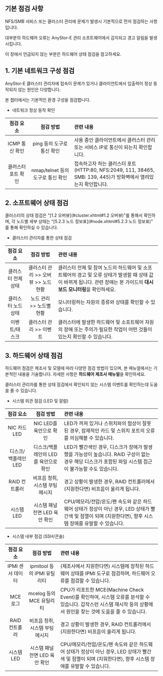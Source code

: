 ## 기본 점검 사항

NFS/SMB 서비스 또는 클러스터 관리에 문제가 발생시 기본적으로 먼저 점검하는 사항입니다.

대부분의 하드웨어 오류는 AnyStor-E 관리 소프트웨어에서 감지되고 경고 알림을 발생시킵니다.

이 장에서 언급되지 않는 부분은 하드웨어 상태 점검을 참고하세요.

## 1. 기본 네트워크 구성 점검

AnyStor-E 클러스터 관리자에 접속이 문제가 있거나 클라이언트에서 입출력이 정상 동작되지 않는 원인은 다양합니다.

본 챕터에서는 기본적인 환경 구성을 점검합니다.

* 네트워크 정상 동작 확인

| 점검 요소          | 점검 방법              |  관련 내용  |
| :----------:       | :----------:           | :---------- |
| ICMP 통신 확인     | ping 등의 도구로 통신 확인 | 사용 중인 클라이언트에서 클러스터 관리 또는 서비스 IP로 통신이 되는지 확인합니다. |
| 클러스터 포트 확인 | nmap/telnet 등의 도구로 통신 확인 | 접속하고자 하는 클러스터 포트 (HTTP:80, NFS:2049, 111, 38465, SMB: 139, 445)가 방화벽에서 열려있는지 확인합니다. |

## 2. 소프트웨어 상태 점검

클러스터의 상태 점검은 "[1.2 오버뷰](#cluster.xhtml#1.2 오버뷰)"를 통해서 확인하며, 각 노드별 세부 상태는 "[5.2.3 노드 정보표](#node.xhtml#5.2.3 노드 정보표)" 를 통해 확인하실 수 있습니다.

* 클러스터 관리자를 통한 상태 점검

| 점검 요소 | 점검 방법 | 관련 내용 |
| :-------: | :-------: | :-------- |
| 클러스터 전체 상태 | 클러스터 관리 >> 오버뷰 >> 노드 현황 | 클러스터 전체 및 참여 노드의 하드웨어 및 소프트웨어의 경고 및 오류 상태가 발생할 때 상태 값이 바뀌게 됩니다. 관련 장애는 본 가이드의 **대시보드 모니터링**을 확인하세요. |
| 클러스터 노드 상태 | 노드 관리 >> 노드별 현황 | 모니터링하는 자원의 종류와 상태를 확인할 수 있습니다. |
| 이벤트/태스크 | 클러스터 관리 >> 이벤트 | 클러스터에 발생한 하드웨어 및 소프트웨어 자원의 장애 또는 주의가 필요한 작업이 어떤 것들이 있는지 확인할 수 있습니다. |

## 3. 하드웨어 상태 점검

하드웨어 점검은 제조사 및 모델에 따라 다양한 점검 방법이 있으며, 본 매뉴얼에서는 기본적인 내용을 기술합니다. 자세한 사항은 **하드웨어 제조사 매뉴얼**을 확인하세요.

클러스터 관리자를 통한 상태 점검에서 확인되지 않는 시스템 이벤트를 확인하는데 도움을 줄 수 있습니다.

* 시스템 외관 점검 (LED 및 알람)

| 점검 요소 | 점검 방법 | 관련 내용 |
| :-------: | :-------: | :-------- |
| NIC 카드 LED | NIC LED를 육안으로 확인 | LED가 꺼져 있거나 스위치와의 협상이 잘못된 경우, 잠재적인 카드 및 스위치 포트의 오류를 의심해볼 수 있습니다. |
| 디스크/백플레인 LED | 디스크/백플레인의 LED를 육안으로 확인 | LED가 빨간색인 경우, 디스크가 장애가 발생했을 가능성이 높습니다. RAID 구성이 없는 경우 해당 디스크가 포함된 파일 시스템 접근이 불가능할 수도 있습니다. |
| RAID 컨트롤러 | 비프음 청취, 시스템 부팅 메시지 | 경고 상황이 발생한 경우, RAID 컨트롤러에서 (지원한다면) 비프음이 울리게 됩니다. |
| 시스템 LED | 시스템 패널 전면 LED 육안 확인 | CPU/메모리/전압/온도/팬 속도와 같은 하드웨어 상태가 정상이 아닌 경우, LED 상태가 빨간색 및 점멸이 되며 (지원한다면), 향후 시스템 장애를 유발할 수 있습니다. |

* 시스템 내부 점검 (SSH/콘솔)

| 점검 요소 | 점검 방법 | 관련 내용 |
| :-------: | :-------: | :-------- |
| IPMI 센서 데이터 | ipmitool 등의 IPMI 유틸리티 | (제조사에서 지원한다면) 시스템에 장착된 하드웨어 상태를 IPMI 도구로 점검하며, 하드웨어 오류를 점검할 수 있습니다. |
| MCE 로그 | mcelog 등의 MCE 유틸리티 | CPU가 리포트한 MCE(Machine Check Event)를 확인하여, 시스템 오류를 분석할 수 있습니다. 갑작스런 시스템 재시작 등의 상황에서 원인을 찾는 것에 도움을 줄 수 있습니다. |
| RAID 컨트롤러 | 비프음 청취, 시스템 부팅 메시지 | 경고 상황이 발생한 경우, RAID 컨트롤러에서 (지원한다면) 비프음이 울리게 됩니다. |
| 시스템 LED | 시스템 패널 전면 LED 육안 확인 | CPU/메모리/전압/온도/팬 속도와 같은 하드웨어 상태가 정상이 아닌 경우, LED 상태가 빨간색 및 점멸이 되며 (지워한다면), 향후 시스템 장애를 유발할 수 있습니다. |
